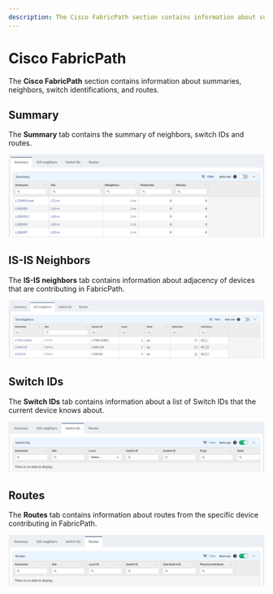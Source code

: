 ```yaml
---
description: The Cisco FabricPath section contains information about summaries, neighbors, switch identifications, and routes. 
---
```


# Cisco FabricPath

The **Cisco FabricPath** section contains information about summaries,
neighbors, switch identifications, and routes.

## Summary

The **Summary** tab contains the summary of neighbors, switch IDs and routes.

![Summary table](fabricPathSummary.png)

## IS-IS Neighbors

The **IS-IS neighbors** tab contains information about adjacency of devices that
are contributing in FabricPath.

![IS-IS Neighbors table](fabricPathIsisNeighbors.png)

## Switch IDs

The **Switch IDs** tab contains information about a list of Switch IDs that the
current device knows about.

![Switch IDs table](fabricPathSwitchIds.png)

## Routes

The **Routes** tab contains information about routes from the specific device
contributing in FabricPath.

![Routes table](fabricPathRoutes.png)
